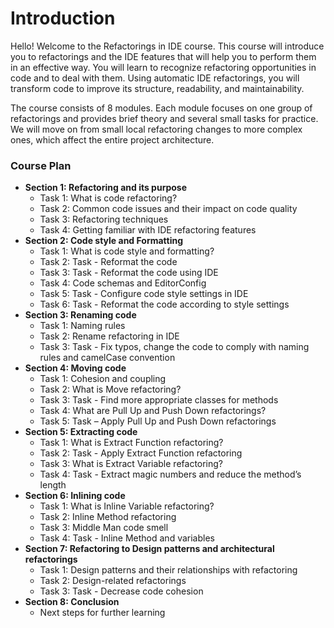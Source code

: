 # Introduction

Hello! Welcome to the Refactorings in IDE course. 
This course will introduce you to refactorings and the IDE features that will help you to perform them in an effective way.
You will learn to recognize refactoring opportunities in code and to deal with them. 
Using automatic IDE refactorings, you will transform code to improve its structure, readability, and maintainability.

The course consists of 8 modules. Each module focuses on one group of refactorings and 
provides brief theory and several small tasks for practice. 
We will move on from small local refactoring changes to more complex ones, which affect the entire project architecture.

### Course Plan

- **Section 1: Refactoring and its purpose**
    - Task 1: What is code refactoring?
    - Task 2: Common code issues and their impact on code quality
    - Task 3: Refactoring techniques
    - Task 4: Getting familiar with IDE refactoring features
- **Section 2: Code style and Formatting**
    - Task 1: What is code style and formatting?
    - Task 2: Task - Reformat the code
    - Task 3: Task - Reformat the code using IDE
    - Task 4: Code schemas and EditorConfig
    - Task 5: Task - Configure code style settings in IDE
    - Task 6: Task - Reformat the code according to style settings
- **Section 3: Renaming code**
    - Task 1: Naming rules
    - Task 2: Rename refactoring in IDE
    - Task 3: Task - Fix typos, change the code to comply with naming rules and camelCase convention
- **Section 4: Moving code**
    - Task 1: Cohesion and coupling
    - Task 2: What is Move refactoring?
    - Task 3: Task - Find more appropriate classes for methods
    - Task 4: What are Pull Up and Push Down refactorings?
    - Task 5: Task – Apply Pull Up and Push Down refactorings
- **Section 5: Extracting code**
    - Task 1: What is Extract Function refactoring?
    - Task 2: Task - Apply Extract Function refactoring
    - Task 3: What is Extract Variable refactoring?
    - Task 4: Task - Extract magic numbers and reduce the method’s length
- **Section 6: Inlining code**
    - Task 1: What is Inline Variable refactoring?
    - Task 2: Inline Method refactoring
    - Task 3: Middle Man code smell
    - Task 4: Task - Inline Method and variables
- **Section 7: Refactoring to Design patterns and architectural refactorings**
    - Task 1: Design patterns and their relationships with refactoring
    - Task 2: Design-related refactorings
    - Task 3: Task - Decrease code cohesion
- **Section 8: Conclusion**
    - Next steps for further learning
